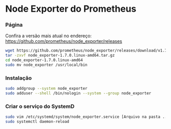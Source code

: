 # Node Exporter do Prometheus

### Página

Confira a versão mais atual no endereço: https://github.com/prometheus/node_exporter/releases

```bash
wget https://github.com/prometheus/node_exporter/releases/download/v1.7.0/node_exporter-1.7.0.linux-amd64.tar.gz
tar -zxvf node_exporter-1.7.0.linux-amd64.tar.gz
cd node_exporter-1.7.0.linux-amd64
sudo mv node_exporter /usr/local/bin
```

### Instalação

```bash
sudo addgroup --system node_exporter
sudo adduser --shell /bin/nologin --system --group node_exporter
```

### Criar o serviço do SystemD

```bash
sudo vim /etc/systemd/system/node_exporter.service [Arquivo na pasta ../conf]
sudo systemctl daemon-reload
```

